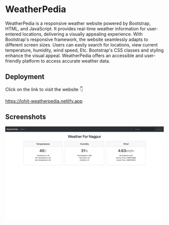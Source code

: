 
# WeatherPedia
WeatherPedia is a responsive weather website powered by Bootstrap, HTML, and JavaScript. It provides real-time weather information for user-entered locations, delivering a visually appealing experience. With Bootstrap's responsive framework, the website seamlessly adapts to different screen sizes. Users can easily search for locations, view current temperature, humidity, wind speed, Etc. Bootstrap's CSS classes and styling enhance the visual appeal. WeatherPedia offers an accessible and user-friendly platform to access accurate weather data.
## Deployment
Click on the link to visit the website 👇



  https://lohit-weatherpedia.netlify.app



## Screenshots

![Website Screenshot](https://github.com/lohitkolluri/WeatherPedia/blob/main/Website.png?raw=true)

